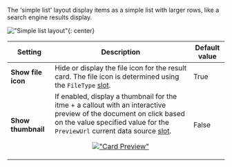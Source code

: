 The 'simple list' layout display items as a simple list with larger rows, like a search engine results display.

!["Simple list layout"](../../../assets/webparts/data_visualizer/layouts/simple_list_layout.png){: center} 

| Setting | Description | Default value 
| ------- |---------------- | ----------
| **Show file icon** | Hide or display the file icon for the result card. The file icon is determined using the `FileType` [slot](../slots.md). | True
| **Show thumbnail** | If enabled, display a thumbnail for the itme + a callout with an interactive preview of the document on click based on the value specified value for the `PreviewUrl` current data source [slot](../slots.md).<br /> <p align="center">[!["Card Preview"](../../../assets/webparts/data_visualizer/layouts/simple_list_thumbnail.png)](../../../assets/webparts/data_visualizer/layouts/simple_list_thumbnail.png)</p> | False